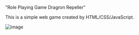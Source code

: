 "Role Playing Game Dragron Repeller" 

This is a simple web game created by HTML/CSS/JavaScript.

![image](https://github.com/anhtuanMDev/JS-RPG-DragonRepeller/assets/146323838/0ad66851-7ef0-40d8-9bd3-8fbfde0ddcce)

